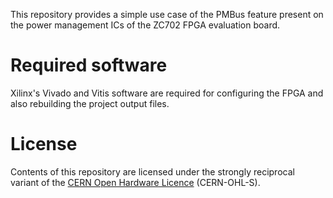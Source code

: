 This repository provides a simple use case of the PMBus feature present on the power management ICs of the ZC702 FPGA evaluation board.

# Required software

Xilinx's Vivado and Vitis software are required for configuring the FPGA and also rebuilding the project output files.

# License

Contents of this repository are licensed under the strongly reciprocal variant of the [CERN Open Hardware Licence](/LICENSE.txt) (CERN-OHL-S).
